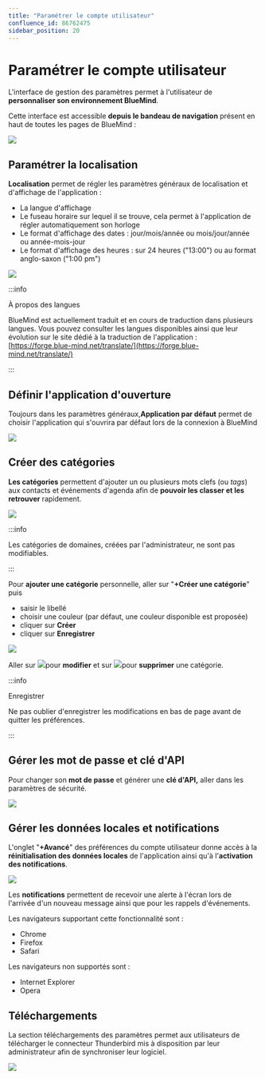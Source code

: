 ```yaml
---
title: "Paramétrer le compte utilisateur"
confluence_id: 86762475
sidebar_position: 20
---
```

# Paramétrer le compte utilisateur


L'interface de gestion des paramètres permet à l'utilisateur de **personnaliser son environnement BlueMind**.

Cette interface est accessible **depuis le bandeau de navigation** présent en haut de toutes les pages de BlueMind :

![](../attachments/86762475/86764366.png)


## Paramétrer la localisation

**Localisation** permet de régler les paramètres généraux de localisation et d'affichage de l'application :

- La langue d'affichage
- Le fuseau horaire sur lequel il se trouve, cela permet à l'application de régler automatiquement son horloge
- Le format d'affichage des dates : jour/mois/année ou mois/jour/année ou année-mois-jour
- Le format d'affichage des heures : sur 24 heures ("13:00") ou au format anglo-saxon ("1:00 pm")


![](../attachments/86762475/86764365.png)


:::info

À propos des langues

BlueMind est actuellement traduit et en cours de traduction dans plusieurs langues. Vous pouvez consulter les langues disponibles ainsi que leur évolution sur le site dédié à la traduction de l'application : [https://forge.blue-mind.net/translate/](https://forge.blue-mind.net/translate/)

:::


## Définir l'application d'ouverture

Toujours dans les paramètres généraux,**Application par défaut** permet de choisir l'application qui s'ouvrira par défaut lors de la connexion à BlueMind

![](../attachments/86762475/86764364.png)


## Créer des catégories

**Les catégories** permettent d'ajouter un ou plusieurs mots clefs (ou *tags*) aux contacts et événements d'agenda afin de **pouvoir les classer et les retrouver** rapidement.

![](../attachments/86762475/86764363.png)


:::info

Les catégories de domaines, créées par l'administrateur, ne sont pas modifiables.

:::


Pour **ajouter une catégorie** personnelle, aller sur "**+Créer une catégorie**" puis

- saisir le libellé
- choisir une couleur (par défaut, une couleur disponible est proposée)
- cliquer sur **Créer**
- cliquer sur **Enregistrer**


![](../attachments/86762475/86764362.png)





Aller sur ![](../attachments/86762475/86764359.png)pour **modifier** et sur ![](../attachments/86762475/86764358.png)pour **supprimer** une catégorie.


:::info

Enregistrer

Ne pas oublier d'enregistrer les modifications en bas de page avant de quitter les préférences.

:::

## Gérer les mot de passe et clé d'API

Pour changer son **mot de passe** et générer une **clé d'API,** aller dans les paramètres de sécurité.

![](../attachments/86762475/86764357.png)


## Gérer les données locales et notifications

L'onglet "**+Avancé**" des préférences du compte utilisateur donne accès à la **réinitialisation des données locales** de l'application ainsi qu'à l'**activation des notifications**.

![](../attachments/86762475/86764356.png)



Les **notifications** permettent de recevoir une alerte à l'écran lors de l'arrivée d'un nouveau message ainsi que pour les rappels d'événements.

Les navigateurs supportant cette fonctionnalité sont :

- Chrome
- Firefox
- Safari


Les navigateurs non supportés sont :

- Internet Explorer
- Opera


## Téléchargements

La section téléchargements des paramètres permet aux utilisateurs de télécharger le connecteur Thunderbird mis à disposition par leur administrateur afin de synchroniser leur logiciel.

![](../attachments/86762475/86764355.png)


